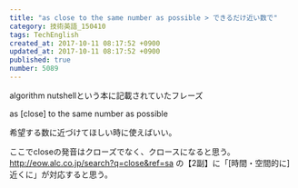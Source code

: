 ```yaml
---
title: "as close to the same number as possible > できるだけ近い数で"
category: 技術英語_150410
tags: TechEnglish
created_at: 2017-10-11 08:17:52 +0900
updated_at: 2017-10-11 08:17:52 +0900
published: true
number: 5089
---
```


algorithm nutshellという本に記載されていたフレーズ

as [close] to the same number as possible

希望する数に近づけてほしい時に使えばいい。

ここでcloseの発音はクローズでなく、クロースになると思う。
http://eow.alc.co.jp/search?q=close&ref=sa の【2副】に「[時間・空間的に]近くに」が対応すると思う。




